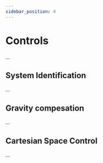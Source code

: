 ```yaml
---
sidebar_position: 4
---
```

# Controls

...

## System Identification

...

## Gravity compesation

...

## Cartesian Space Control

...


